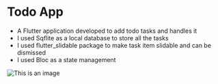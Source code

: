 # **Todo App**
- A Flutter application developed to add todo tasks and handles it
- I used Sqflite as a local database to store all the tasks
- I used flutter_slidable package to make task item slidable and can be dismissed
- I used Bloc as a state management



![This is an image](https://user-images.githubusercontent.com/100282230/158493018-1d228376-9de7-446c-9938-cb5c5223cbfd.jpeg)






